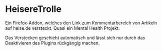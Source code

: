 # HeisereTrolle
Ein Firefox-Addon, welches den Link zum Kommentarbereich von Artikeln auf heise.de versteckt. Quasi ein Mental Health Projekt.

Das Verstecken geschieht automatisch und lässt sich nur durch das Deaktivieren des Plugins rückgängig machen.
